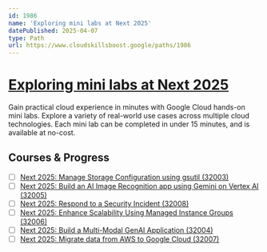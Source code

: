 ```yaml
---
id: 1986
name: 'Exploring mini labs at Next 2025'
datePublished: 2025-04-07
type: Path
url: https://www.cloudskillsboost.google/paths/1986
---
```


# [Exploring mini labs at Next 2025](https://www.cloudskillsboost.google/paths/1986)

Gain practical cloud experience in minutes with Google Cloud hands-on mini labs. Explore a variety of real-world use cases across multiple cloud technologies. Each mini lab can be completed in under 15 minutes, and is available at no-cost.

## Courses & Progress

- [ ] [Next 2025: Manage Storage Configuration using gsutil (32003)](../courses/Next-2025-Manage-Storage-Configuration-using-gsutil.md)
- [ ] [Next 2025: Build an AI Image Recognition app using Gemini on Vertex AI (32005)](../courses/Next-2025-Build-an-AI-Image-Recognition-app-using-Gemini-on-Vertex-AI.md)
- [ ] [Next 2025: Respond to a Security Incident (32008)](../courses/Next-2025-Respond-to-a-Security-Incident.md)
- [ ] [Next 2025: Enhance Scalability Using Managed Instance Groups (32006)](../courses/Next-2025-Enhance-Scalability-Using-Managed-Instance-Groups.md)
- [ ] [Next 2025: Build a Multi-Modal GenAI Application (32004)](../courses/Next-2025-Build-a-Multi-Modal-GenAI-Application.md)
- [ ] [Next 2025: Migrate data from AWS to Google Cloud (32007)](../courses/Next-2025-Migrate-data-from-AWS-to-Google-Cloud.md)

